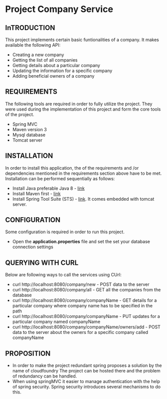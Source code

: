 Project Company Service
=======================

InTRODUCTION
-------------------

This project implements certain basic funtionalities of a company. It makes available the following API:

* Creating a new company
* Getting the list of all companies
* Getting details about a particular company
* Updating the information for a specific company
* Adding beneficial owners of a company

REQUIREMENTS
----------
The following tools are required in order to fully utilize the project. They were used during the implementation of this project and form the core tools of the project.

* Spring MVC
* Maven version 3
* Mysql database
* Tomcat server

INSTALLATION
------------

In order to install this application, the of the requirements and /or dependencies mentioned in the requirements section above have to be met. Installation can be performed sequentially as follows:

* Install Java preferable Java 8 - [link](http://www.oracle.com/technetwork/java/javase/downloads/index.html)
* Install Maven first - [link](http://maven.apache.org/download.cgi)
* Install Spring Tool Suite (STS)  - [link](http://spring.io/tools/sts/all). It comes embedded with tomcat server.

CONFIGURATION
-------------
Some configuration is required in order to run this project.

* Open the **application.properties** file and set the set your database connection settings

QUERYING WITH CURL
------------------
Below are following ways to call the services using CUrl:
* curl  http://localhost:8080/company/new - POST data to the server
* curl  http://localhost:8080/company/all - GET all the companies from the database
* curl	http://localhost:8080/company/companyName - GET details for a particular company where company name has to be specified in the path
* curl	http://localhost:8080/company/companyName - PUT updates for a particular company named companyName
* curl	http://localhost:8080/company/companyName/owners/add - POST data to the server about the owners for a specific company called companyName

PROPOSITION
-----------
* In order to make the project redundant spring proposes a solution by the name of cloudfoundry The project can be hosted there and the problem of redundancy can be handled.
* When using springMVC it easier to manage authentication with the help of spring security. Spring security introduces several mechanisms to do this.

